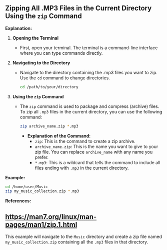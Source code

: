 ## Zipping All .MP3 Files in the Current Directory Using the `zip` Command

**Explanation:**

1. **Opening the Terminal**
   - First, open your terminal. The terminal is a command-line interface where you can type commands directly.

2. **Navigating to the Directory**
   - Navigate to the directory containing the .mp3 files you want to zip. Use the `cd` command to change directories.
     ```bash
     cd /path/to/your/directory
     ```

3. **Using the `zip` Command**
   - The `zip` command is used to package and compress (archive) files. To zip all `.mp3` files in the current directory, you can use the following command:
     ```bash
     zip archive_name.zip *.mp3
     ```
     - **Explanation of the Command:**
       - `zip`: This is the command to create a zip archive.
       - `archive_name.zip`: This is the name you want to give to your zip file. You can replace `archive_name` with any name you prefer.
       - `*.mp3`: This is a wildcard that tells the command to include all files ending with `.mp3` in the current directory.

**Example:**

```bash
cd /home/user/Music
zip my_music_collection.zip *.mp3
```

**References:**
## https://man7.org/linux/man-pages/man1/zip.1.html ##

This example will navigate to the `Music` directory and create a zip file named `my_music_collection.zip` containing all the `.mp3` files in that directory.